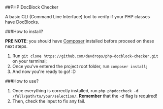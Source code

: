 ##PHP DocBlock Checker

A basic CLI (Command Line Interface) tool to verify if your PHP classes have DocBlocks.

###How to install?

**PRE NOTE**: you should have [Composer](https://getcomposer.org/) installed before proceed on these next steps.

1. Run `git clone https://github.com/devdrops/php-docblock-checker.git` on your terminal;
2. Once you've entered the project root folder, run `composer install`;
3. And now you're ready to go! :D

###How to use?

1. Once everything is correctly installed, run `php phpdoccheck -d /full/path/to/your/selection/`. **Remember** that the *-d* flag is required!
2. Then, check the input to fix any fail.
